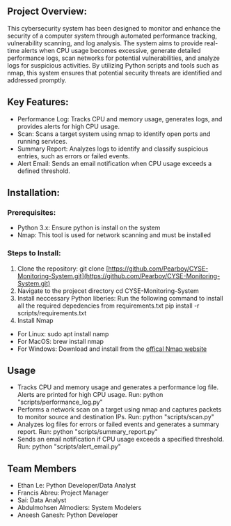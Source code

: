 ## Project Overview: 
This cybersecurity system has been designed to monitor and enhance the security of a computer system through automated performance tracking, vulnerability scanning, and log analysis. The system aims to provide real-time alerts when CPU usage becomes excessive, generate detailed performance logs, scan networks for potential vulnerabilities, and analyze logs for suspicious activities. By utilizing Python scripts and tools such as nmap, this system ensures that potential security threats are identified and addressed promptly.

## Key Features: 
- Performance Log: Tracks CPU and memory usage, generates logs, and provides alerts for high CPU usage.
- Scan: Scans a target system using nmap to identify open ports and running services.
- Summary Report: Analyzes logs to identify and classify suspicious entries, such as errors or failed events.
- Alert Email: Sends an email notification when CPU usage exceeds a defined threshold.

## Installation: 
### Prerequisites:
- Python 3.x: Ensure python is install on the system
- Nmap: This tool is used for network scanning and must be installed

### Steps to Install:
1. Clone the repository:
    git clone [https://github.com/Pearboy/CYSE-Monitoring-System.git](https://github.com/Pearboy/CYSE-Monitoring-System.git)
2. Navigate to the projecet directory
    cd CYSE-Monitoring-System
3. Install neccessary Python liberies: Run the following command to install all the required depedencies from requirements.txt
    pip install -r scripts/requirements.txt
4. Install Nmap
- For Linux:
    sudo apt install namp
- For MacOS:
    brew install nmap
- For Windows:
    Download and install from the [offical Nmap website](https://nmap.org/download.html#windows)

## Usage

- Tracks CPU and memory usage and generates a performance log file. Alerts are printed for high CPU usage.
    Run: python "scripts/performance_log.py"
- Performs a network scan on a target using nmap and captures packets to monitor source and destination IPs.
    Run: python "scripts/scan.py"
- Analyzes log files for errors or failed events and generates a summary report.
    Run: python "scripts/summary_report.py"
- Sends an email notification if CPU usage exceeds a specified threshold.
    Run: python "scripts/alert_email.py"

## Team Members 
- Ethan Le: Python Developer/Data Analyst
- Francis Abreu: Project Manager
- Sai: Data Analyst
- Abdulmohsen Almodiers: System Modelers
- Aneesh Ganesh: Python Developer
